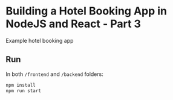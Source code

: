 # Building a Hotel Booking App in NodeJS and React - Part 3

Example hotel booking app

## Run

In both `/frontend` and `/backend` folders:

```bash
npm install
npm run start
```
